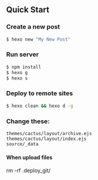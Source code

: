
## Quick Start

### Create a new post

``` bash
$ hexo new "My New Post"
```

### Run server

``` bash
$ npm install
$ hexo g
$ hexo s
```

### Deploy to remote sites

``` bash
$ hexo clean && hexo d -g
```

### Change these:

```
themes/cactus/layout/archive.ejs
themes/cactus/layout/index.ejs
source/_data
```

#### When upload files
rm -rf .deploy_git/